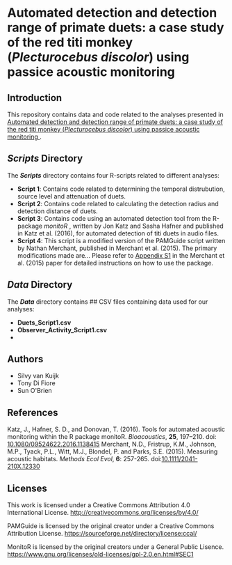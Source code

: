 # Automated detection and detection range of primate duets: a case study of the red titi monkey (*Plecturocebus discolor*) using passice acoustic monitoring


## Introduction
This repository contains data and code related to the analyses presented in <a href="https://www.frontiersin.org/articles/10.3389/fevo.2023.1173722/abstract">Automated detection and detection range of primate duets: a case study of the red titi monkey (*Plecturocebus discolor*) using passice acoustic monitoring
</a>.

## ***Scripts*** Directory
The ***Scripts*** directory contains four R-scripts related to different analyses:
- **Script 1**: Contains code related to determining the temporal distrubution, source level and attenuation of duets.
- **Script 2**: Contains code related to calculating the detection radius and detection distance of duets.
- **Script 3**: Contains code using an automated detection tool from the R-package *monitoR* , written by Jon Katz and Sasha Hafner and published in Katz et al. (2016), for automated detection of titi duets in audio files.
- <b>Script 4</b>: This script is a modified version of the PAMGuide script written by Nathan Merchant, published in Merchant et al. (2015). The primary modifications made are... Please refer to [Appendix S1](https://besjournals-onlinelibrary-wiley-com.ezproxy.lib.utexas.edu/action/downloadSupplement?doi=10.1111%2F2041-210X.12330&file=mee312330-sup-0001-AppendixS1.pdf) in the Merchant et al. (2015) paper for detailed instructions on how to use the package.


## ***Data*** Directory
The ***Data*** directory contains ## CSV files containing data used for our analyses:
- **Duets_Script1.csv** 
- **Observer_Activity_Script1.csv**
- 

## Authors
- Silvy van Kuijk
- Tony Di Fiore
- Sun O'Brien

## References
Katz, J., Hafner, S. D., and Donovan, T. (2016). Tools for automated acoustic monitoring within the R package monitoR. *Bioacoustics*, **25**, 197–210. doi: [10.1080/09524622.2016.1138415](10.1080/09524622.2016.1138415)
Merchant, N.D., Fristrup, K.M., Johnson, M.P., Tyack, P.L., Witt, M.J., Blondel, P. and Parks, S.E. (2015). Measuring acoustic habitats. *Methods Ecol Evol*, **6**: 257-265. doi:[10.1111/2041-210X.12330](https://doi.org/10.1111/2041-210X.12330)

## Licenses
This work is licensed under a Creative Commons Attribution 4.0 International License. http://creativecommons.org/licenses/by/4.0/

PAMGuide is licensed by the original creator under a Creative Commons Attribution License. https://sourceforge.net/directory/license:ccal/

MonitoR is licensed by the original creators under a General Public Lisence. https://www.gnu.org/licenses/old-licenses/gpl-2.0.en.html#SEC1
